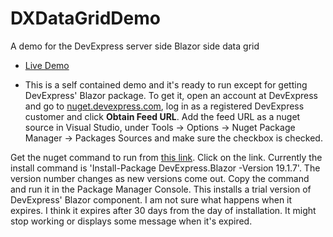 # DXDataGridDemo
A demo for the DevExpress server side Blazor side data grid

* [Live Demo](http://siteauditor.net/dxdatagriddemo/MasterDetail)

* This is a self contained demo and it's ready to run except for getting DevExpress' Blazor package. To get it, open an account at DevExpress and go to [nuget.devexpress.com](https://nuget.devexpress.com), log in as a registered DevExpress customer and click **Obtain Feed URL**. Add the feed URL as a nuget source in Visual Studio, under Tools -> Options -> Nuget Package Manager -> Packages Sources and make sure the checkbox is checked. 

Get the nuget command to run from [this link](https://nuget.devexpress.com/packages?q=blazor). Click on the link. Currently the install command is 'Install-Package DevExpress.Blazor -Version 19.1.7'. The version number changes as new versions come out. Copy the command and run it in the Package Manager Console. This installs a trial version of DevExpress' Blazor component. I am not sure what happens when it expires. I think it expires after 30 days from the day of installation. It might stop working or displays some message when it's expired. 

